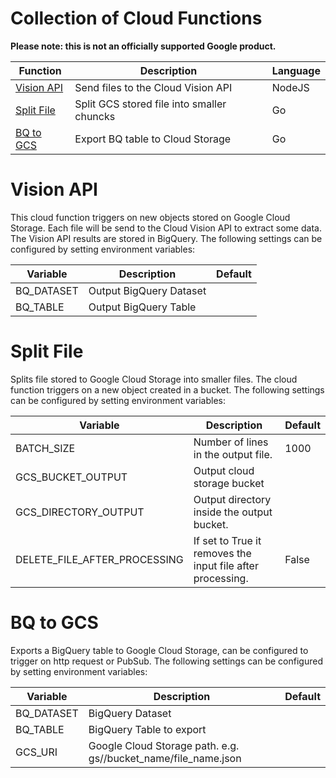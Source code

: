 # Collection of Cloud Functions

**Please note: this is not an officially supported Google product.**

Function          | Description  | Language
----------------- | ------------ | ------------------
[Vision API](vision_api/) | Send files to the Cloud Vision API | NodeJS
[Split File](split_file/) | Split GCS stored file into smaller chuncks | Go
[BQ to GCS](bg_to_gcs/) | Export BQ table to Cloud Storage | Go

# Vision API
This cloud function triggers on new objects stored on Google Cloud Storage. Each file will be send to the Cloud Vision API to extract some data. The Vision API results are stored in BigQuery. The following settings can be configured by setting environment variables:

Variable | Description | Default
--------| -----------| ---------
BQ_DATASET | Output BigQuery Dataset | 
BQ_TABLE | Output BigQuery Table | 

# Split File
Splits file stored to Google Cloud Storage into smaller files. The cloud function triggers on a new object created in a bucket. The following settings can be configured by setting environment variables:

Variable | Description | Default
--------| -----------| ---------
BATCH_SIZE | Number of lines in the output file. | 1000
GCS_BUCKET_OUTPUT | Output cloud storage bucket | 
GCS_DIRECTORY_OUTPUT | Output directory inside the output bucket. | 
DELETE_FILE_AFTER_PROCESSING | If set to True it removes the input file after processing. | False

# BQ to GCS
Exports a BigQuery table to Google Cloud Storage, can be configured to trigger on http request or PubSub. The following settings can be configured by setting environment variables:

Variable | Description | Default
--------| -----------| ---------
BQ_DATASET | BigQuery Dataset | 
BQ_TABLE | BigQuery Table to export | 
GCS_URI | Google Cloud Storage path. e.g. gs//bucket_name/file_name.json | 